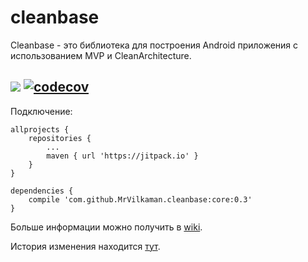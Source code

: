 # cleanbase

Cleanbase - это библиотека для построения Android приложения с использованием MVP и CleanArchitecture.

[![](https://jitpack.io/v/MrVilkaman/cleanbase.svg)](https://jitpack.io/#MrVilkaman/cleanbase)
[![codecov](https://codecov.io/gh/MrVilkaman/cleanbase/branch/master/graph/badge.svg)](https://codecov.io/gh/MrVilkaman/cleanbase)
----
Подключение:
```
allprojects {
	repositories {
		...
		maven { url 'https://jitpack.io' }
	}
}
```
```
dependencies {
    compile 'com.github.MrVilkaman.cleanbase:core:0.3'
}
```
Больше информации можно получить в [wiki](https://github.com/MrVilkaman/cleanbase/wiki).

История изменения находится [тут](https://github.com/MrVilkaman/cleanbase/releases).

